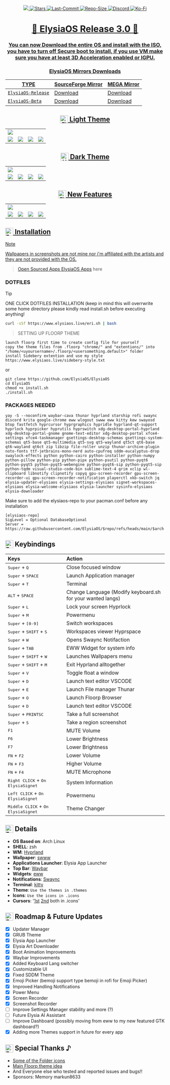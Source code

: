 <p align="center">
<a href="https://github.com/ElysiaOS/ElysiaOS">
  <img src="assets/cover.png">
  </a>
  <a href="https://github.com/ElysiaOS/ElysiaOS">
    <img src="https://img.shields.io/github/stars/ElysiaOS/ElysiaOS?style=for-the-badge&logo=github&logoColor=%23ffb0e2&labelColor=%23f7f0f5&color=%23ff7ace" alt="Stars">
  <a href="https://github.com/ElysiaOS/ElysiaOS">
    <img src="https://img.shields.io/github/last-commit/ElysiaOS/ElysiaOS?style=for-the-badge&logo=github&logoColor=%23ffb0e2&labelColor=%23f7f0f5&color=%23ff7ace" alt="Last-Commit">
  <a href="https://github.com/ElysiaOS/ElysiaOS">
    <img src="https://img.shields.io/github/repo-size/ElysiaOS/ElysiaOS?style=for-the-badge&logo=github&logoColor=%23ffb0e2&labelColor=%23f7f0f5&color=%23ff7ace" alt="Repo-Size">
  <a href="https://discord/invite/tbRy63xdWD">
    <img src="https://img.shields.io/discord/1398271551194792027?style=for-the-badge&logo=discord&logoColor=%23ffb0e2&labelColor=%23f7f0f5&color=%23ff7ace" alt="Discord">
  <a href="https://ko-fi.com/matsuko3">
    <img src="https://img.shields.io/badge/Support%20me%20on-Ko--fi-FF6433?style=for-the-badge&logo=kofi&logoColor=%23ffb0e2&labelColor=%23f7f0f5&color=%23ff7ace" alt="Ko-Fi">
</p>

<div align="center">

# 🌸 ElysiaOS Release 3.0 🌸
### You can now Download the entire OS and install with the ISO, you have to turn off Secure boot to install, if you use VM make sure you have at least 3D Acceleration enabled or IGPU.
### ElysiaOS Mirrors Downloads

| TYPE | SourceForge Mirror | MEGA Mirror |
|------|--------------------|-------------|
| `ElysiaOS-Release` | [Download](https://sourceforge.net/projects/elysiaos) | [Download](https://mega.nz/folder/HRtmBRqJ#-Jl7usp300in-OeiFOGm2g) |
| `ElysiaOS-Beta` | [Download](https://sourceforge.net/projects/elysiaos) |  [Download](https://mega.nz/folder/HRtmBRqJ#-Jl7usp300in-OeiFOGm2g) |

<h2><sub><img src="assets/signet.png" alt="Elysia Signet" width="25" height="25" /></sub> Light Theme</h2>
<table align="center">
  <tr>
    <td colspan="4"><img src="assets/light1.png"></td>
  </tr>
  <tr>
    <td colspan="1"><img src="assets/light2.png"></td>
    <td colspan="1"><img src="assets/light3.png"></td>
    <td colspan="1" align="center"><img src="assets/light4.png"></td>
    <td colspan="1" align="center"><img src="assets/grub.png"></td>
  </tr>
</table>

<h2><sub><img src="assets/signet2.png" alt="HoC Signet" width="25" height="25" /></sub> Dark Theme</h2>
<table align="center">
  <tr>
    <td colspan="4"><img src="assets/dark1.png"></td>
  </tr>
  <tr>
    <td colspan="1"><img src="assets/dark2.png"></td>
    <td colspan="1"><img src="assets/dark3.png"></td>
    <td colspan="1" align="center"><img src="assets/dark4.png"></td>
    <td colspan="1" align="center"><img src="assets/grub.png"></td>
  </tr>
</table>

<h2><sub><img src="assets/signet.png" alt="Elysia Signet" width="25" height="25" /></sub> New Features</h2>
<table align="center">
  <tr>
    <td colspan="4"><img src="assets/setting1.png"></td>
  </tr>
  <tr>
    <td colspan="1"><img src="assets/grub.png"></td>
    <td colspan="1"><img src="assets/updater.png"></td>
    <td colspan="1" align="center"><img src="assets/widgets.png"></td>
    <td colspan="1" align="center"><img src="assets/bootup.png"></td>
  </tr>
</table>

</div>

<h2><sub><img src="assets/eri.png" alt="Eri" width="25" height="25" /></sub> Installation</h2>

> [!NOTE]
> Wallpapers in screenshots are not mine nor i'm affiliated with the artists and they are not provided with the OS.

> Open Sourced Apps [ElysiaOS Apps](https://github.com/ElysiaOS) here

### DOTFILES

> [!TIP]
> ONE CLICK DOTFILES INSTALLATION (keep in mind this will overrwrite some home directory please kindly read install.sh before executing anything!

```bash
curl -sSf https://www.elysiaos.live/eri.sh | bash
```

> SETTING UP FLOORP THEME
```
launch floorp first time to create config file for yourself
copy the theme files from .floorp "chrome/" and "extentions/" into "/home/<uyoursername>/.floorp/<usersomething.default>" folder
install Sidebery extention and use my style
https://www.elysiaos.live/sidebery-style.txt
```

or 

```
git clone https://github.com/ElysiaOS/ElysiaOS
cd ElysiaOS
chmod +x install.sh
./install.sh
```
### PACKAGES NEEDED 
```
yay -S --noconfirm waybar-cava thunar hyprland starship rofi swaync discord krita google-chrome eww wlogout swww eww kitty kew swayosd btop fastfetch hyprcursor hyprgraphics hypridle hyprland-qt-support hyprlock hyprpicker hyprutils hyprswitch xdg-desktop-portal-hyprland xdg-desktop-portal-gnome gnome-text-editor xdg-desktop-portal xfce4-settings xfce4-taskmanager gsettings-desktop-schemas gsettings-system-schemas qt5-base qt5-multimedia qt5-svg qt5-wayland qt5ct qt6-base qt6-wayland qt6ct zip libzip file-roller unzip thunar-archive-plugin noto-fonts ttf-jetbrains-mono-nerd auto-cpufreq sddm-eucalyptus-drop swaylock-effects python python-cairo python-installer python-numpy python-pillow python-pip python-pipx python-psutil python-pyqt6 python-pyqt5 python-pyqt5-webengine python-pyqt6-sip python-pyqt5-sip python-tqdm visual-studio-code-bin sublime-text-4 grim xclip wl-clipboard libnotify clipnotify copyq gpu-screen-recorder gpu-screen-recorder-ui gpu-screen-recorder-notification playerctl xkb-switch jq elysia-updater-elysiaos elysia-settings-elysiaos signet-workspaces-elysiaos elysia-welcome-elysiaos elysia-launcher sysinfo-elysiaos elysia-downloader
```

Make sure to add the elysiaos-repo to your pacman.conf before any installation
```
[elysiaos-repo]
SigLevel = Optional DatabaseOptional
Server = https://raw.githubusercontent.com/ElysiaOS/$repo/refs/heads/main/$arch
```

<h2><sub><img src="assets/eri.png" alt="Eri" width="25" height="25" /></sub> Keybindings</h2>

| Keys | Action |
| :--- | :--- |
| <kbd>Super</kbd> + <kbd>Q</kbd> | Close focused window|
| <kbd>Super</kbd> + <kbd>SPACE</kbd> | Launch Application manager |
| <kbd>Super</kbd> + <kbd>T</kbd> | Terminal |
| <kbd>ALT</kbd> + <kbd>SPACE</kbd> | Change Language (Modify keyboard.sh for your wanted langs) |
| <kbd>Super</kbd> + <kbd>L</kbd> | Lock your screen Hyprlock |
| <kbd>Super</kbd> + <kbd>M</kbd> | Powermenu |
| <kbd>Super</kbd> + <kbd>[0-9]</kbd> | Switch workspaces |
| <kbd>Super</kbd> + <kbd>SHIFT</kbd> + <kbd>S</kbd> | Workspaces viewer Hyprspace |
| <kbd>Super</kbd> + <kbd>W</kbd> | Opens Swaync Notifaction |
| <kbd>Super</kbd> + <kbd>TAB</kbd> | EWW Widget for system info |
| <kbd>Super</kbd> + <kbd>SHIFT</kbd> + <kbd>W</kbd> | Launches Wallpapers menu |
| <kbd>Super</kbd> + <kbd>SHIFT</kbd> + <kbd>M</kbd> | Exit Hyprland alltogether |
| <kbd>Super</kbd> + <kbd>V</kbd> | Toggle float a window |
| <kbd>Super</kbd> + <kbd>D</kbd> | Launch text editor VSCODE |
| <kbd>Super</kbd> + <kbd>E</kbd> | Launch File manager Thunar |
| <kbd>Super</kbd> + <kbd>O</kbd> | Launch Floorp Browser |
| <kbd>Super</kbd> + <kbd>D</kbd> | Launch text editor VSCODE |
| <kbd>Super</kbd> + <kbd>PRINTSC</kbd> | Take a full screenshot |
| <kbd>Super</kbd> + <kbd>S</kbd> | Take a region screenshot |
| <kbd>F1</kbd>| MUTE Volume |
| <kbd>F6</kbd>| Lower Brightness |
| <kbd>F7</kbd>| Lower Brightness |
| <kbd>FN</kbd> + <kbd>F2</kbd> | Lower Volume |
| <kbd>FN</kbd> + <kbd>F3</kbd> | Higher Volume |
| <kbd>FN</kbd> + <kbd>F4</kbd> | MUTE Microphone |
| <kbd>Right CLICK</kbd> + <kbd>On ElysiaSignet</kbd> | System Information |
| <kbd>Left CLICK</kbd> + <kbd>On ElysiaSignet</kbd> | Powermenu |
| <kbd>Middle CLICK</kbd> + <kbd>On ElysiaSignet</kbd> | Theme Changer |



</div>

</div>



<h2><sub><img src="assets/eri.png" alt="Eri" width="25" height="25" /></sub> Details</h2>

- **OS Based on**: Arch Linux
- **SHELL**: zsh
- **WM**: [Hyprland](https://github.com/hyprwm/Hyprland)
- **Wallpaper**: [swww](https://github.com/LGFae/swww)
- **Applications Launcher**: Elysia App Launcher
- **Top Bar**: [Waybar](https://github.com/Alexays/Waybar)
- **Widgets**: [eww](https://github.com/elkowar/eww)
- **Notifications**: [Swaync](https://github.com/ErikReider/SwayNotificationCenter)
- **Terminal**: [kitty](https://github.com/kovidgoyal/kitty)
- **Theme**: `Use the themes in .themes`
- **Icons**: `Use the icons in .icons`
- **Cursors**: '[1st](https://ko-fi.com/s/58bc1bc84c) [2nd](https://www.pixiv.net/en/users/16588440) both in .icons'

<h2><sub><img src="assets/eri.png" alt="Eri" width="25" height="25" /></sub> Roadmap & Future Updates</h2>

- [x] Updater Manager
- [x] GRUB Theme
- [x] Elysia App Launcher
- [x] Elysia Art Downloader
- [x] Boot Animation Improvements
- [x] Waybar Improvements
- [x] Added Keyboard Lang switcher
- [x] Customizable UI
- [x] Fixed SDDM Theme
- [x] Emoji Picker (bemoji support type bemoji in rofi for Emoji Picker)
- [x] Improved Handling Notifications
- [x] Power Menu
- [x] Screen Recorder
- [x] Screenshot Recorder
- [ ] Improve Settings Manager stability and more (?)
- [ ] Future Elysia AI Assistant
- [ ] Improve Dashboard (possibly moving from eww to my new featured GTK dashboard?)
- [x] Adding more Themes support in future for every app

<h2><sub><img src="assets/eri.png" alt="Eri" width="25" height="25" /></sub> Special Thanks ♪</h2>

- [Some of the Folder icons](https://ko-fi.com/s/e3be105b94)
- [Main Floorp theme idea](https://github.com/Shina-SG/Shina-Fox)
- And Everyone else who tested and reported issues and bugs!!
- Sponsors:
Memory
markun8633

</div>
